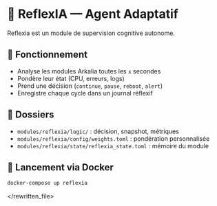 # 🧠 ReflexIA — Agent Adaptatif

Reflexia est un module de supervision cognitive autonome.

## 🔁 Fonctionnement

- Analyse les modules Arkalia toutes les `x` secondes
- Pondère leur état (CPU, erreurs, logs)
- Prend une décision (`continue`, `pause`, `reboot`, `alert`)
- Enregistre chaque cycle dans un journal réflexif

## 📁 Dossiers

- `modules/reflexia/logic/` : décision, snapshot, métriques
- `modules/reflexia/config/weights.toml` : pondération personnalisée
- `modules/reflexia/state/reflexia_state.toml` : mémoire du module

## 🐳 Lancement via Docker

```bash
docker-compose up reflexia
```

</rewritten_file>
